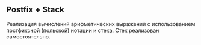 ## Postfix + Stack
Реализация вычислений арифметических выражений с использованием постфиксной (польской) нотации и стека.
Стек реализован самостоятельно.